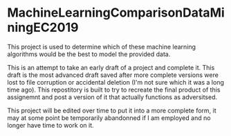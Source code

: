 # MachineLearningComparisonDataMiningEC2019
This project is used to determine which of these machine learning algorithms would be the best to model the provided data. 

This is an attempt to take an early draft of a project and complete it. This draft is the most advanced draft saved after more complete versions were lost to file corruption or accidental deletion (I'm not sure which it was a long time ago). This repostitory is built to try to recreate the final product of this assignemnt and post a version of it that actually functions as adversitsed. 

This project will be edited over time to put it into a more complete form, it may at some point be temporarily abandonned if I am employed and no longer have time to work on it. 
